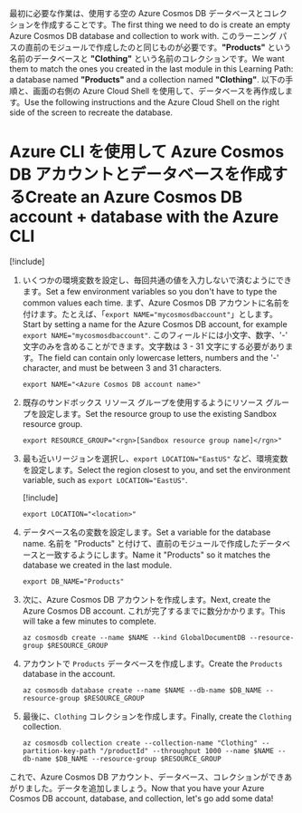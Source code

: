 <span data-ttu-id="a38cf-101">最初に必要な作業は、使用する空の Azure Cosmos DB データベースとコレクションを作成することです。</span><span class="sxs-lookup"><span data-stu-id="a38cf-101">The first thing we need to do is create an empty Azure Cosmos DB database and collection to work with.</span></span> <span data-ttu-id="a38cf-102">このラーニング パスの直前のモジュールで作成したのと同じものが必要です。**"Products"** という名前のデータベースと **"Clothing"** という名前のコレクションです。</span><span class="sxs-lookup"><span data-stu-id="a38cf-102">We want them to match the ones you created in the last module in this Learning Path: a database named **"Products"** and a collection named **"Clothing"**.</span></span> <span data-ttu-id="a38cf-103">以下の手順と、画面の右側の Azure Cloud Shell を使用して、データベースを再作成します。</span><span class="sxs-lookup"><span data-stu-id="a38cf-103">Use the following instructions and the Azure Cloud Shell on the right side of the screen to recreate the database.</span></span>

# <a name="create-an-azure-cosmos-db-account--database-with-the-azure-cli"></a><span data-ttu-id="a38cf-104">Azure CLI を使用して Azure Cosmos DB アカウントとデータベースを作成する</span><span class="sxs-lookup"><span data-stu-id="a38cf-104">Create an Azure Cosmos DB account + database with the Azure CLI</span></span>

[!include[](../../../includes/azure-sandbox-activate.md)]

<!--
TODO: This is original text prior to updates to use the sandbox. These can be worked back in as instructions for people using their own subscriptions. There is one more block like this below. Note that the assignment of RESOURCE_GROUP below would need to be different as well.

1. Start by selecting the correct subscription - you want to select the subscription ID associated with your free education access subscription.

    ```azurecli
    az account list --output table
    ```

1. Make sure you see "sandbox" in the subscription list and set it as the current one to use:

    ```azurecli
    az account set --subscription "sandbox"
    ```
    
1. Get the Resource Group that has been created for you. If you are using your own subscription, skip this step and just supply a unique name you want to use in the `RESOURCE_GROUP` environment variable below. Take note of the Resource Group name. This is where we will create our database.

    ```azurecli
    az group list --out table
    ```
-->

1. <span data-ttu-id="a38cf-105">いくつかの環境変数を設定し、毎回共通の値を入力しないで済むようにできます。</span><span class="sxs-lookup"><span data-stu-id="a38cf-105">Set a few environment variables so you don't have to type the common values each time.</span></span> <span data-ttu-id="a38cf-106">まず、Azure Cosmos DB アカウントに名前を付けます。たとえば、「`export NAME="mycosmosdbaccount"`」とします。</span><span class="sxs-lookup"><span data-stu-id="a38cf-106">Start by setting a name for the Azure Cosmos DB account, for example `export NAME="mycosmosdbaccount"`.</span></span> <span data-ttu-id="a38cf-107">このフィールドには小文字、数字、'-' 文字のみを含めることができます。文字数は 3 - 31 文字にする必要があります。</span><span class="sxs-lookup"><span data-stu-id="a38cf-107">The field can contain only lowercase letters, numbers and the '-' character, and must be between 3 and 31 characters.</span></span>

    ```azurecli
    export NAME="<Azure Cosmos DB account name>"
    ```

2. <span data-ttu-id="a38cf-108">既存のサンドボックス リソース グループを使用するようにリソース グループを設定します。</span><span class="sxs-lookup"><span data-stu-id="a38cf-108">Set the resource group to use the existing Sandbox resource group.</span></span>

    ```azurecli
    export RESOURCE_GROUP="<rgn>[Sandbox resource group name]</rgn>"
    ```

2. <span data-ttu-id="a38cf-109">最も近いリージョンを選択し、`export LOCATION="EastUS"` など、環境変数を設定します。</span><span class="sxs-lookup"><span data-stu-id="a38cf-109">Select the region closest to you, and set the environment variable, such as `export LOCATION="EastUS"`.</span></span>

    [!include[](../../../includes/azure-sandbox-regions-first-mention-note.md)]

    ```azurecli
    export LOCATION="<location>"
    ```

2. <span data-ttu-id="a38cf-110">データベース名の変数を設定します。</span><span class="sxs-lookup"><span data-stu-id="a38cf-110">Set a variable for the database name.</span></span> <span data-ttu-id="a38cf-111">名前を "Products" と付けて、直前のモジュールで作成したデータベースと一致するようにします。</span><span class="sxs-lookup"><span data-stu-id="a38cf-111">Name it "Products" so it matches the database we created in the last module.</span></span>

    ```azurecli
    export DB_NAME="Products"
    ```

<!-- 

TODO: Pre-sandbox text to be worked back in.

1. If you are doing this on your own subscription, and you are using a _new_ Resource Group (recommended), then use the following command to create the Resource Group. **Important:** If you are using the free education resources provided by Microsoft Learn, then you do not need to execute this step. Instead, make sure the `RESOURCE_GROUP` variable above is set to your assigned resource group.

    ```azurecli
    az group create --name $RESOURCE_GROUP --location $LOCATION
    ```
-->

3. <span data-ttu-id="a38cf-112">次に、Azure Cosmos DB アカウントを作成します。</span><span class="sxs-lookup"><span data-stu-id="a38cf-112">Next, create the Azure Cosmos DB account.</span></span> <span data-ttu-id="a38cf-113">これが完了するまでに数分かかります。</span><span class="sxs-lookup"><span data-stu-id="a38cf-113">This will take a few minutes to complete.</span></span>

    ```azurecli
    az cosmosdb create --name $NAME --kind GlobalDocumentDB --resource-group $RESOURCE_GROUP
    ```

4. <span data-ttu-id="a38cf-114">アカウントで `Products` データベースを作成します。</span><span class="sxs-lookup"><span data-stu-id="a38cf-114">Create the `Products` database in the account.</span></span>

    ```azurecli
    az cosmosdb database create --name $NAME --db-name $DB_NAME --resource-group $RESOURCE_GROUP
    ```

5. <span data-ttu-id="a38cf-115">最後に、`Clothing` コレクションを作成します。</span><span class="sxs-lookup"><span data-stu-id="a38cf-115">Finally, create the `Clothing` collection.</span></span>

    ```azurecli
    az cosmosdb collection create --collection-name "Clothing" --partition-key-path "/productId" --throughput 1000 --name $NAME --db-name $DB_NAME --resource-group $RESOURCE_GROUP
    ```

<span data-ttu-id="a38cf-116">これで、Azure Cosmos DB アカウント、データベース、コレクションができあがりました。データを追加しましょう。</span><span class="sxs-lookup"><span data-stu-id="a38cf-116">Now that you have your Azure Cosmos DB account, database, and collection, let's go add some data!</span></span>